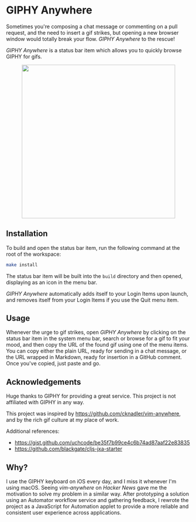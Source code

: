 # GIPHY Anywhere

Sometimes you're composing a chat message or commenting on a pull request, and the need to insert a gif strikes, but opening a new browser window would totally break your flow. *GIPHY Anywhere* to the rescue!

*GIPHY Anywhere* is a status bar item which allows you to quickly browse GIPHY for gifs.

<p align=center>
<img src="https://raw.githubusercontent.com/bacongravy/giphy-anywhere/image/image.png" width="419">
</p>

## Installation

To build and open the status bar item, run the following command at the root of the workspace:
```bash
make install
```

The status bar item will be built into the `build` directory and then opened, displaying as an icon in the menu bar.

*GIPHY Anywhere* automatically adds itself to your Login Items upon launch, and removes itself from your Login Items if you use the Quit menu item.

## Usage

Whenever the urge to gif strikes, open *GIPHY Anywhere* by clicking on the status bar item in the system menu bar, search or browse for a gif to fit your mood, and then copy the URL of the found gif using one of the menu items. You can copy either the plain URL, ready for sending in a chat message, or the URL wrapped in Markdown, ready for insertion in a GitHub comment. Once you've copied, just paste and go.

## Acknowledgements

Huge thanks to GIPHY for providing a great service. This project is not affiliated with GIPHY in any way.

This project was inspired by https://github.com/cknadler/vim-anywhere, and by the rich gif culture at my place of work.

Additional references:

* https://gist.github.com/uchcode/be35f7b99ce4c6b74ad87aaf22e83835
* https://github.com/blackgate/cljs-jxa-starter


## Why?

I use the GIPHY keyboard on iOS every day, and I miss it whenever I'm using macOS. Seeing *vim-anywhere* on *Hacker News* gave me the motivation to solve my problem in a similar way. After prototyping a solution using an Automator workflow service and gathering feedback, I rewrote the project as a JavaScript for Automation applet to provide a more reliable and consistent user experience across applications.
